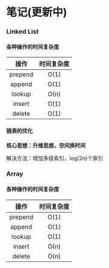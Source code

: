 # 笔记(更新中)

  

### Linked List

#### 各种操作的时间复杂度

|  操作   | 时间复杂度 |
| :-----: | :--------: |
| prepend |    O(1)    |
| append  |    O(1)    |
| lookup  |    O(n)    |
| insert  |    O(1)    |
| delete  |    O(1)    |

#### 链表的优化

**核心思想：升维思想，空间换时间**

解决方法：增加多级索引，log(2n)个索引

### Array

#### 各种操作的时间复杂度
|  操作   | 时间复杂度 |
| :-----: | :--------: |
| prepend |    O(1)    |
| append  |    O(1)    |
| lookup  |    O(1)    |
| insert  |    O(n)    |
| delete  |    O(n)    |

 